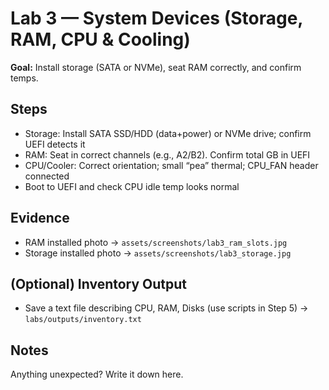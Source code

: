# Lab 3 — System Devices (Storage, RAM, CPU & Cooling)

**Goal:** Install storage (SATA or NVMe), seat RAM correctly, and confirm temps.

## Steps
- Storage: Install SATA SSD/HDD (data+power) or NVMe drive; confirm UEFI detects it
- RAM: Seat in correct channels (e.g., A2/B2). Confirm total GB in UEFI
- CPU/Cooler: Correct orientation; small “pea” thermal; CPU_FAN header connected
- Boot to UEFI and check CPU idle temp looks normal

## Evidence
- RAM installed photo → `assets/screenshots/lab3_ram_slots.jpg`
- Storage installed photo → `assets/screenshots/lab3_storage.jpg`

## (Optional) Inventory Output
- Save a text file describing CPU, RAM, Disks (use scripts in Step 5) → `labs/outputs/inventory.txt`

## Notes
Anything unexpected? Write it down here.
